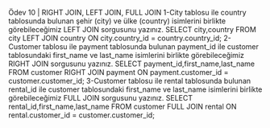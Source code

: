Ödev 10 | RIGHT JOIN, LEFT JOIN, FULL JOIN
1-City tablosu ile country tablosunda bulunan şehir (city) ve ülke (country) isimlerini birlikte görebileceğimiz LEFT JOIN sorgusunu yazınız.
SELECT city,country FROM city
LEFT JOIN country ON city.country_id = country.country_id;
2-Customer tablosu ile payment tablosunda bulunan payment_id ile customer tablosundaki first_name ve last_name isimlerini birlikte görebileceğimiz RIGHT JOIN sorgusunu yazınız.
SELECT payment_id,first_name,last_name FROM customer
RIGHT JOIN payment ON payment.customer_id = customer.customer_id;
3-Customer tablosu ile rental tablosunda bulunan rental_id ile customer tablosundaki first_name ve last_name isimlerini birlikte görebileceğimiz FULL JOIN sorgusunu yazınız.
SELECT rental_id,first_name,last_name FROM customer
FULL JOIN rental ON rental.customer_id = customer.customer_id;
